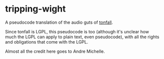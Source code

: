 tripping-wight
==============

A pseudocode translation of the audio guts of [tonfall](http://code.google.com/p/tonfall/).

Since tonfall is LGPL, this pseudocode is too (although it's unclear how much the LGPL
can apply to plain text, even pseudocode), with all the rights and obligations that come with
the LGPL.

Almost all the credit here goes to Andre Michelle.  
